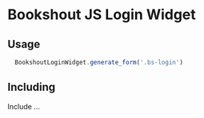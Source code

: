 # Bookshout JS Login Widget

## Usage
```js
  BookshoutLoginWidget.generate_form('.bs-login')
```

## Including
Include ...
